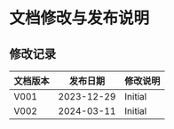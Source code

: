 # 文档修改与发布说明

## 修改记录

| 文档版本 | 发布日期 | 修改说明 |
| --- | --- | --- |
| V001 | 2023-12-29 | Initial |
| V002 | 2024-03-11 | Initial |